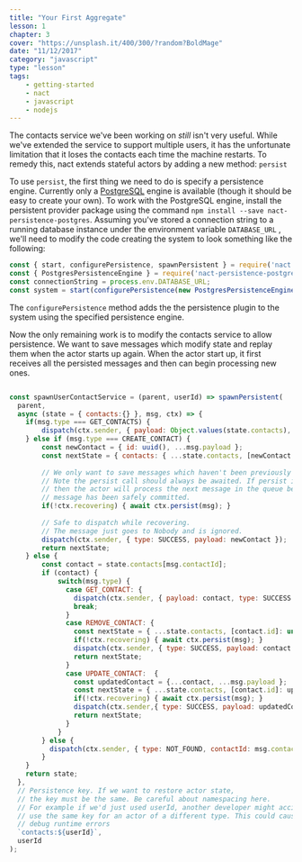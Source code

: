 ```yaml
---
title: "Your First Aggregate"
lesson: 1
chapter: 3
cover: "https://unsplash.it/400/300/?random?BoldMage"
date: "11/12/2017"
category: "javascript"
type: "lesson"
tags:
    - getting-started
    - nact
    - javascript
    - nodejs
---
```

<!-- <a class="remix-button" href="https://glitch.com/edit/#!/remix/nact-contacts-3" target="_blank">
  <button>
    <img src="/img/code-fork-symbol.svg"/> REMIX
  </button>
</a> -->

The contacts service we've been working on *still* isn't very useful. While we've extended the service to support multiple users, it has the unfortunate limitation that it loses the contacts each time the machine restarts. To remedy this, nact extends stateful actors by adding a new method: `persist` 

To use `persist`, the first thing we need to do is specify a persistence engine. Currently only a [PostgreSQL](https://github.com/ncthbrt/nact-persistence-postgres) engine is available (though it should be easy to create your own). To work with the PostgreSQL engine, install the persistent provider package using the command `npm install --save nact-persistence-postgres`.  Assuming you've stored a connection string to a running database instance under the environment variable `DATABASE_URL` , we'll need to modify the code creating the system to look something like the following:

```js
const { start, configurePersistence, spawnPersistent } = require('nact');
const { PostgresPersistenceEngine } = require('nact-persistence-postgres');
const connectionString = process.env.DATABASE_URL;
const system = start(configurePersistence(new PostgresPersistenceEngine(connectionString)));
```

The `configurePersistence` method adds the the persistence plugin to the system using the specified persistence engine.

Now the only remaining work is to modify the contacts service to allow persistence. We want to save messages which modify state and replay them when the actor starts up again. When the actor start up, it first receives all the persisted messages and then can begin processing new ones. 

```js

const spawnUserContactService = (parent, userId) => spawnPersistent(
  parent,
  async (state = { contacts:{} }, msg, ctx) => {    
    if(msg.type === GET_CONTACTS) {        
      	dispatch(ctx.sender, { payload: Object.values(state.contacts), type: SUCCESS });
    } else if (msg.type === CREATE_CONTACT) {
        const newContact = { id: uuid(), ...msg.payload };
        const nextState = { contacts: { ...state.contacts, [newContact.id]: newContact } };
      	
      	// We only want to save messages which haven't been previously persisted 
      	// Note the persist call should always be awaited. If persist is not awaited, 
      	// then the actor will process the next message in the queue before the 
      	// message has been safely committed. 
        if(!ctx.recovering) { await ctx.persist(msg); }
      	
      	// Safe to dispatch while recovering. 
      	// The message just goes to Nobody and is ignored.      
        dispatch(ctx.sender, { type: SUCCESS, payload: newContact });            
        return nextState;
    } else {
        const contact = state.contacts[msg.contactId];
        if (contact) {
            switch(msg.type) {
              case GET_CONTACT: {
                dispatch(ctx.sender, { payload: contact, type: SUCCESS }, ctx.self);
                break;
              }
              case REMOVE_CONTACT: {
                const nextState = { ...state.contacts, [contact.id]: undefined };
                if(!ctx.recovering) { await ctx.persist(msg); }
                dispatch(ctx.sender, { type: SUCCESS, payload: contact }, ctx.self);                  
                return nextState;                 
              }
              case UPDATE_CONTACT:  {
                const updatedContact = {...contact, ...msg.payload };
                const nextState = { ...state.contacts, [contact.id]: updatedContact };
                if(!ctx.recovering) { await ctx.persist(msg); }                
                dispatch(ctx.sender,{ type: SUCCESS, payload: updatedContact }, ctx.self);                
                return nextState;                 
              }
            }
        } else {          
          dispatch(ctx.sender, { type: NOT_FOUND, contactId: msg.contactId }, ctx.sender);
        }
    }
    return state;
  },
  // Persistence key. If we want to restore actor state,
  // the key must be the same. Be careful about namespacing here. 
  // For example if we'd just used userId, another developer might accidentally
  // use the same key for an actor of a different type. This could cause difficult to 
  // debug runtime errors
  `contacts:${userId}`,
  userId
);
```
